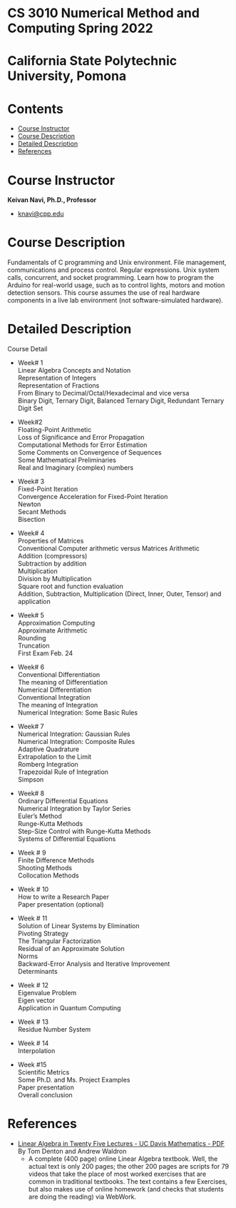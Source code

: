 # CS 3010 Numerical Method and Computing Spring 2022   
# California State Polytechnic University, Pomona  


# Contents

- [Course Instructor](#Course-Instructor)
- [Course Description](#Course-Description)
- [Detailed Description](#Detailed-Description)
- [References](#References)  
<!-- - [Code of conduct](#code-of-conduct)
- [Team](#team) -->
# Course Instructor  
**Keivan Navi, Ph.D., Professor**  
* [knavi@cpp.edu](knavi@cpp.edu)  

# Course Description  
Fundamentals of C programming 
and Unix environment. File management, communications and process control. Regular expressions. Unix system calls, concurrent, and socket programming. Learn how to program the Arduino for real-world usage, such as to control lights, motors and motion detection sensors. This course assumes the use of real hardware components in a live lab environment (not software-simulated hardware).   

# Detailed Description  

Course Detail
* Week# 1  
Linear Algebra Concepts and Notation  
Representation of Integers  
Representation of Fractions  
From Binary to Decimal/Octal/Hexadecimal and vice versa  
Binary Digit, Ternary Digit, Balanced Ternary Digit, Redundant Ternary Digit Set  

* Week#2  
Floating-Point Arithmetic  
Loss of Significance and Error Propagation  
Computational Methods for Error Estimation  
Some Comments on Convergence of Sequences  
Some Mathematical Preliminaries  
Real and Imaginary (complex) numbers  

* Week# 3  
Fixed-Point Iteration  
Convergence Acceleration for Fixed-Point Iteration  
Newton  
Secant Methods  
Bisection  

* Week# 4  
Properties of Matrices  
Conventional Computer arithmetic versus Matrices Arithmetic  
Addition (compressors)  
Subtraction by addition  
Multiplication  
Division by Multiplication  
Square root and function evaluation  
Addition, Subtraction, Multiplication (Direct, Inner, Outer, Tensor) and application  

* Week# 5  
Approximation Computing  
Approximate Arithmetic  
Rounding  
Truncation  
First Exam Feb. 24  

* Week# 6  
Conventional Differentiation  
The meaning of Differentiation  
Numerical Differentiation  
Conventional Integration  
The meaning of Integration  
Numerical Integration: Some Basic Rules  

* Week# 7  
Numerical Integration: Gaussian Rules  
Numerical Integration: Composite Rules  
Adaptive Quadrature  
Extrapolation to the Limit  
Romberg Integration  
Trapezoidal Rule of Integration  
Simpson  

* Week# 8  
Ordinary Differential Equations  
Numerical Integration by Taylor Series  
Euler’s Method  
Runge-Kutta Methods  
Step-Size Control with Runge-Kutta Methods  
Systems of Differential Equations  

* Week # 9  
Finite Difference Methods  
Shooting Methods  
Collocation Methods  

* Week # 10  
How to write a Research Paper  
Paper presentation (optional)  

* Week # 11  
Solution of Linear Systems by Elimination  
Pivoting Strategy  
The Triangular Factorization  
Residual of an Approximate Solution  
Norms  
Backward-Error Analysis and Iterative Improvement  
Determinants  

* Week # 12  
Eigenvalue Problem  
Eigen vector  
Application in Quantum Computing  

* Week # 13  
Residue Number System  

* Week # 14  
Interpolation  

* Week #15  
Scientific Metrics  
Some Ph.D. and Ms. Project Examples  
Paper presentation  
Overall conclusion  


# References  
 * [Linear Algebra in Twenty Five Lectures - UC Davis Mathematics - PDF](https://www.math.ucdavis.edu/~linear/linear.pdf) By Tom Denton and Andrew Waldron
   *  A complete (400 page) online Linear Algebra textbook. Well, the actual text is only 200 pages; the other 200 pages are scripts for 79 videos that take the place of most worked exercises that are common in traditional textbooks. The text contains a few Exercises, but also makes use of online homework (and checks that students are doing the reading) via WebWork.
